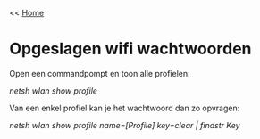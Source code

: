<< [Home](https://codewithedwin.github.io/EdwinsDocumentation/)

# Opgeslagen wifi wachtwoorden

Open een commandpompt en toon alle profielen:

_netsh wlan show profile_


Van een enkel profiel kan je het wachtwoord dan zo opvragen:

_netsh wlan show profile name=[Profile] key=clear | findstr Key_